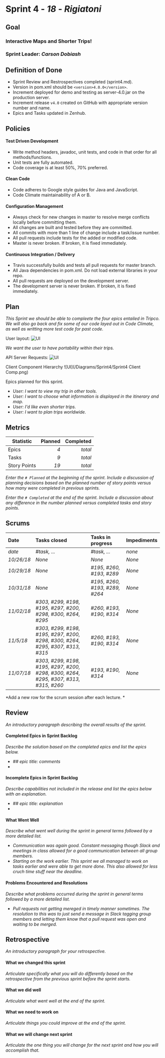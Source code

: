 # Sprint 4 - *18* - *Rigiatoni*

## Goal

### Interactive Maps and Shorter Trips!
### Sprint Leader: *Carson Dobiash*

## Definition of Done

* Sprint Review and Restrospectives completed (sprint4.md).
* Version in pom.xml should be `<version>4.0.0</version>`.
* Increment deployed for demo and testing as server-4.0.jar on the production server.
* Increment release `v4.0` created on GitHub with appropriate version number and name.
* Epics and Tasks updated in Zenhub.


## Policies

#### Test Driven Development
* Write method headers, javadoc, unit tests, and code in that order for all methods/functions.
* Unit tests are fully automated.
* Code coverage is at least 50%, 70% preferred.
#### Clean Code
* Code adheres to Google style guides for Java and JavaScript.
* Code Climate maintainability of A or B.
#### Configuration Management
* Always check for new changes in master to resolve merge conflicts locally before committing them.
* All changes are built and tested before they are committed.
* All commits with more than 1 line of change include a task/issue number.
* All pull requests include tests for the added or modified code.
* Master is never broken.  If broken, it is fixed immediately.
#### Continuous Integration / Delivery
* Travis successfully builds and tests all pull requests for master branch.
* All Java dependencies in pom.xml.  Do not load external libraries in your repo. 
* All pull requests are deployed on the development server.
* The development server is never broken.  If broken, it is fixed immediately.


## Plan
*This Sprint we should be able to compleete the four epics entailed in Tripco. We will also go back and fix some of our code layed out in Code Climate, as well as writting more test code for past code.*

User layout:
![UI](/images/unnamed.jpg)

*We want the user to have portability within their trips.*

API Server Requests:
![UI](/Diagrams/Sprint4/ServerClassDiagram.jpg)

Client Component Hierarchy
![UI](/Diagrams/Sprint4/Sprint4 Client Comp.png)


Epics planned for this sprint.

* *User: I want to view my trip in other tools.*
* *User: I want to choose what information is displayed in the itinerary and map.*
* *User: I'd like even shorter trips.*
* *User: I want to plan trips worldwide.*


## Metrics

| Statistic | Planned | Completed |
| --- | ---: | ---: |
| Epics | *4* | *total* |
| Tasks |  *9*   | *total* | 
| Story Points |  *19*  | *total* | 

*Enter the `# Planned` at the beginning of the sprint.  Include a discussion of planning decisions based on the planned number of story points versus how many were completed in previous sprints.*

*Enter the `# Completed` at the end of the sprint.  Include a discussion about any difference in the number planned versus completed tasks and story points.*


## Scrums

| Date | Tasks closed  | Tasks in progress | Impediments |
| :--- | :--- | :--- | :--- |
| *date* | *#task, ...* | *#task, ...* | *none* | 
| *10/26/18* | *None* | *None* | *None* |
| *10/29/18* | *None* | *#195, #260, #193, #289* | *None* |
| *10/31/18* | *None* | *#195, #260, #193, #289, #264* | *None* |
| *11/02/18* | *#303, #299, #198, #195, #297, #200, #298, #300, #264, #295* | *#260, #193, #190, #314* | *None* |
| *11/5/18* | *#303, #299, #198, #195, #297, #200, #298, #300, #264, #295, #307, #313, #315* | *#260, #193, #190, #314* | *None* |
| *11/07/18* | *#303, #299, #198, #195, #297, #200, #298, #300, #264, #295, #307, #313, #315, #260* | *#193, #190, #314* | *None* |


*Add a new row for the scrum session after each lecture. *

## Review

*An introductory paragraph describing the overall results of the sprint.*

#### Completed Epics in Sprint Backlog 

*Describe the solution based on the completed epics and list the epics below.*

* *## epic title: comments*
* 

#### Incomplete Epics in Sprint Backlog 

*Describe capabilities not included in the release and list the epics below with an explanation.*

* *## epic title: explanation*
*

#### What Went Well

*Describe what went well during the sprint in general terms followed by a more detailed list.*

* *Communication was again good. Constant messaging though Slack and meetings in class allowed for a good communication between all group members.*
* *Starting on the work earlier. This sprint we all managed to work on tasks earlier and were able to get more done. This also allowed for less cruch time stuff near the deadline.*

#### Problems Encountered and Resolutions

*Describe what problems occurred during the sprint in general terms followed by a more detailed list.*

* *Pull requests not getting mereged in timely manner sometimes. The resolution to this was to just send a message in Slack tagging group members and letting them know that a pull request was open and waiting to be merged.*

## Retrospective

*An introductory paragraph for your retrospective.*

#### What we changed this sprint

*Articulate specifically what you will do differently based on the retrospective from the previous sprint before the sprint starts.*

#### What we did well

*Articulate what went well at the end of the sprint.*

#### What we need to work on

*Articulate things you could improve at the end of the sprint.*

#### What we will change next sprint 

*Articulate the one thing you will change for the next sprint and how you will accomplish that.*
